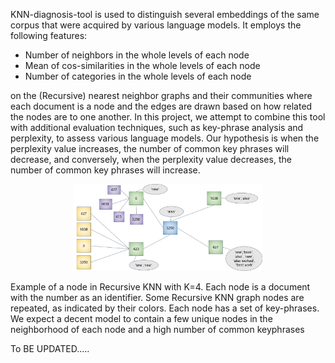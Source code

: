 KNN-diagnosis-tool is used to distinguish several embeddings of the same corpus that were acquired by various language models. It employs the following features:
* Number of neighbors in the whole levels of each node
* Mean of cos-similarities in the whole levels of each node
* Number of categories in the whole levels of each node

on the (Recursive) nearest neighbor graphs and their communities where each document is a node and the edges are drawn based on how related the nodes are to one another.
In this project, we attempt to combine this tool with additional evaluation techniques, such as key-phrase analysis and perplexity, to assess various language models.
Our hypothesis is when the perplexity value increases, the number of common key phrases
will decrease, and conversely, when the perplexity value decreases, the number of common
key phrases will increase.

<p align="center" width="100%">
    <img width="60%" src="/Experiment%20with%20key-phrases/RKNN.png"> 
</p>

Example of a node in Recursive KNN with K=4. Each node is a document with the number as an identifier. Some Recursive KNN graph nodes are repeated, 
as indicated by their colors. Each node has a set of key-phrases. We expect a decent model to contain a few unique nodes in the neighborhood of each 
node and a high number of common keyphrases

To BE UPDATED.....
